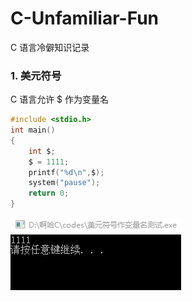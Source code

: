 # C-Unfamiliar-Fun
C 语言冷僻知识记录  

### 1. 美元符号
C 语言允许 $ 作为变量名  
```C
#include <stdio.h>
int main()
{
    int $;
    $ = 1111;
    printf("%d\n",$);
    system("pause");
    return 0;
}
```
![](https://github.com/Oslomayor/Markdown-Imglib/blob/master/Imgs/%E7%BE%8E%E5%85%83%E7%AC%A6%E5%8F%B7%E4%BD%9C%E5%8F%98%E9%87%8F%E5%90%8D.png?raw=true)  
